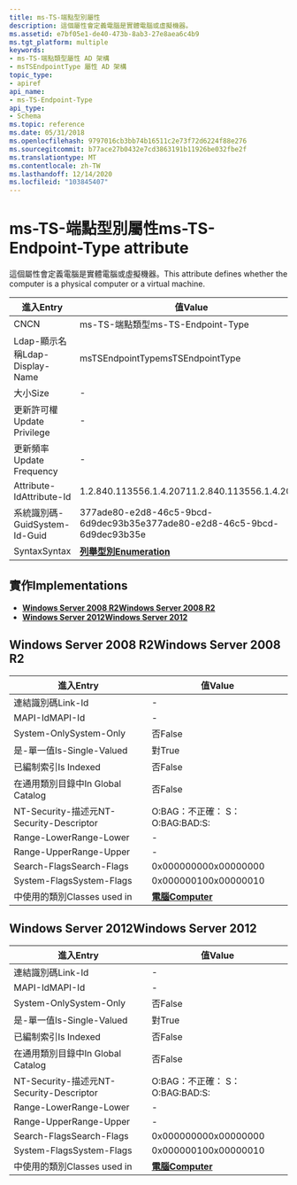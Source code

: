 ```yaml
---
title: ms-TS-端點型別屬性
description: 這個屬性會定義電腦是實體電腦或虛擬機器。
ms.assetid: e7bf05e1-de40-473b-8ab3-27e8aea6c4b9
ms.tgt_platform: multiple
keywords:
- ms-TS-端點類型屬性 AD 架構
- msTSEndpointType 屬性 AD 架構
topic_type:
- apiref
api_name:
- ms-TS-Endpoint-Type
api_type:
- Schema
ms.topic: reference
ms.date: 05/31/2018
ms.openlocfilehash: 9797016cb3bb74b16511c2e73f72d6224f88e276
ms.sourcegitcommit: b77ace27b0432e7cd3863191b11926be032fbe2f
ms.translationtype: MT
ms.contentlocale: zh-TW
ms.lasthandoff: 12/14/2020
ms.locfileid: "103845407"
---
```

# <a name="ms-ts-endpoint-type-attribute"></a><span data-ttu-id="9a6f0-105">ms-TS-端點型別屬性</span><span class="sxs-lookup"><span data-stu-id="9a6f0-105">ms-TS-Endpoint-Type attribute</span></span>

<span data-ttu-id="9a6f0-106">這個屬性會定義電腦是實體電腦或虛擬機器。</span><span class="sxs-lookup"><span data-stu-id="9a6f0-106">This attribute defines whether the computer is a physical computer or a virtual machine.</span></span>



| <span data-ttu-id="9a6f0-107">進入</span><span class="sxs-lookup"><span data-stu-id="9a6f0-107">Entry</span></span> | <span data-ttu-id="9a6f0-108">值</span><span class="sxs-lookup"><span data-stu-id="9a6f0-108">Value</span></span> |
|-------------------|--------------------------------------|
| <span data-ttu-id="9a6f0-109">CN</span><span class="sxs-lookup"><span data-stu-id="9a6f0-109">CN</span></span>                | <span data-ttu-id="9a6f0-110">ms-TS-端點類型</span><span class="sxs-lookup"><span data-stu-id="9a6f0-110">ms-TS-Endpoint-Type</span></span>                  |
| <span data-ttu-id="9a6f0-111">Ldap-顯示名稱</span><span class="sxs-lookup"><span data-stu-id="9a6f0-111">Ldap-Display-Name</span></span> | <span data-ttu-id="9a6f0-112">msTSEndpointType</span><span class="sxs-lookup"><span data-stu-id="9a6f0-112">msTSEndpointType</span></span>                     |
| <span data-ttu-id="9a6f0-113">大小</span><span class="sxs-lookup"><span data-stu-id="9a6f0-113">Size</span></span>              | \-                                   |
| <span data-ttu-id="9a6f0-114">更新許可權</span><span class="sxs-lookup"><span data-stu-id="9a6f0-114">Update Privilege</span></span>  | \-                                   |
| <span data-ttu-id="9a6f0-115">更新頻率</span><span class="sxs-lookup"><span data-stu-id="9a6f0-115">Update Frequency</span></span>  | \-                                   |
| <span data-ttu-id="9a6f0-116">Attribute-Id</span><span class="sxs-lookup"><span data-stu-id="9a6f0-116">Attribute-Id</span></span>      | <span data-ttu-id="9a6f0-117">1.2.840.113556.1.4.2071</span><span class="sxs-lookup"><span data-stu-id="9a6f0-117">1.2.840.113556.1.4.2071</span></span>              |
| <span data-ttu-id="9a6f0-118">系統識別碼-Guid</span><span class="sxs-lookup"><span data-stu-id="9a6f0-118">System-Id-Guid</span></span>    | <span data-ttu-id="9a6f0-119">377ade80-e2d8-46c5-9bcd-6d9dec93b35e</span><span class="sxs-lookup"><span data-stu-id="9a6f0-119">377ade80-e2d8-46c5-9bcd-6d9dec93b35e</span></span> |
| <span data-ttu-id="9a6f0-120">Syntax</span><span class="sxs-lookup"><span data-stu-id="9a6f0-120">Syntax</span></span>            | [<span data-ttu-id="9a6f0-121">**列舉型別**</span><span class="sxs-lookup"><span data-stu-id="9a6f0-121">**Enumeration**</span></span>](s-enumeration.md) |



## <a name="implementations"></a><span data-ttu-id="9a6f0-122">實作</span><span class="sxs-lookup"><span data-stu-id="9a6f0-122">Implementations</span></span>

-   [<span data-ttu-id="9a6f0-123">**Windows Server 2008 R2**</span><span class="sxs-lookup"><span data-stu-id="9a6f0-123">**Windows Server 2008 R2**</span></span>](#windows-server-2008-r2)
-   [<span data-ttu-id="9a6f0-124">**Windows Server 2012**</span><span class="sxs-lookup"><span data-stu-id="9a6f0-124">**Windows Server 2012**</span></span>](#windows-server-2012)

## <a name="windows-server-2008-r2"></a><span data-ttu-id="9a6f0-125">Windows Server 2008 R2</span><span class="sxs-lookup"><span data-stu-id="9a6f0-125">Windows Server 2008 R2</span></span>



| <span data-ttu-id="9a6f0-126">進入</span><span class="sxs-lookup"><span data-stu-id="9a6f0-126">Entry</span></span> | <span data-ttu-id="9a6f0-127">值</span><span class="sxs-lookup"><span data-stu-id="9a6f0-127">Value</span></span> |
|------------------------|-------------------------------------------|
| <span data-ttu-id="9a6f0-128">連結識別碼</span><span class="sxs-lookup"><span data-stu-id="9a6f0-128">Link-Id</span></span>                | \-                                        |
| <span data-ttu-id="9a6f0-129">MAPI-Id</span><span class="sxs-lookup"><span data-stu-id="9a6f0-129">MAPI-Id</span></span>                | \-                                        |
| <span data-ttu-id="9a6f0-130">System-Only</span><span class="sxs-lookup"><span data-stu-id="9a6f0-130">System-Only</span></span>            | <span data-ttu-id="9a6f0-131">否</span><span class="sxs-lookup"><span data-stu-id="9a6f0-131">False</span></span>                                     |
| <span data-ttu-id="9a6f0-132">是-單一值</span><span class="sxs-lookup"><span data-stu-id="9a6f0-132">Is-Single-Valued</span></span>       | <span data-ttu-id="9a6f0-133">對</span><span class="sxs-lookup"><span data-stu-id="9a6f0-133">True</span></span>                                      |
| <span data-ttu-id="9a6f0-134">已編制索引</span><span class="sxs-lookup"><span data-stu-id="9a6f0-134">Is Indexed</span></span>             | <span data-ttu-id="9a6f0-135">否</span><span class="sxs-lookup"><span data-stu-id="9a6f0-135">False</span></span>                                     |
| <span data-ttu-id="9a6f0-136">在通用類別目錄中</span><span class="sxs-lookup"><span data-stu-id="9a6f0-136">In Global Catalog</span></span>      | <span data-ttu-id="9a6f0-137">否</span><span class="sxs-lookup"><span data-stu-id="9a6f0-137">False</span></span>                                     |
| <span data-ttu-id="9a6f0-138">NT-Security-描述元</span><span class="sxs-lookup"><span data-stu-id="9a6f0-138">NT-Security-Descriptor</span></span> | <span data-ttu-id="9a6f0-139">O:BAG：不正確： S：</span><span class="sxs-lookup"><span data-stu-id="9a6f0-139">O:BAG:BAD:S:</span></span>                              |
| <span data-ttu-id="9a6f0-140">Range-Lower</span><span class="sxs-lookup"><span data-stu-id="9a6f0-140">Range-Lower</span></span>            | \-                                        |
| <span data-ttu-id="9a6f0-141">Range-Upper</span><span class="sxs-lookup"><span data-stu-id="9a6f0-141">Range-Upper</span></span>            | \-                                        |
| <span data-ttu-id="9a6f0-142">Search-Flags</span><span class="sxs-lookup"><span data-stu-id="9a6f0-142">Search-Flags</span></span>           | <span data-ttu-id="9a6f0-143">0x00000000</span><span class="sxs-lookup"><span data-stu-id="9a6f0-143">0x00000000</span></span>                                |
| <span data-ttu-id="9a6f0-144">System-Flags</span><span class="sxs-lookup"><span data-stu-id="9a6f0-144">System-Flags</span></span>           | <span data-ttu-id="9a6f0-145">0x00000010</span><span class="sxs-lookup"><span data-stu-id="9a6f0-145">0x00000010</span></span>                                |
| <span data-ttu-id="9a6f0-146">中使用的類別</span><span class="sxs-lookup"><span data-stu-id="9a6f0-146">Classes used in</span></span>        | [<span data-ttu-id="9a6f0-147">**電腦**</span><span class="sxs-lookup"><span data-stu-id="9a6f0-147">**Computer**</span></span>](c-computer.md)<br/> |



## <a name="windows-server-2012"></a><span data-ttu-id="9a6f0-148">Windows Server 2012</span><span class="sxs-lookup"><span data-stu-id="9a6f0-148">Windows Server 2012</span></span>



| <span data-ttu-id="9a6f0-149">進入</span><span class="sxs-lookup"><span data-stu-id="9a6f0-149">Entry</span></span> | <span data-ttu-id="9a6f0-150">值</span><span class="sxs-lookup"><span data-stu-id="9a6f0-150">Value</span></span> |
|------------------------|-------------------------------------------|
| <span data-ttu-id="9a6f0-151">連結識別碼</span><span class="sxs-lookup"><span data-stu-id="9a6f0-151">Link-Id</span></span>                | \-                                        |
| <span data-ttu-id="9a6f0-152">MAPI-Id</span><span class="sxs-lookup"><span data-stu-id="9a6f0-152">MAPI-Id</span></span>                | \-                                        |
| <span data-ttu-id="9a6f0-153">System-Only</span><span class="sxs-lookup"><span data-stu-id="9a6f0-153">System-Only</span></span>            | <span data-ttu-id="9a6f0-154">否</span><span class="sxs-lookup"><span data-stu-id="9a6f0-154">False</span></span>                                     |
| <span data-ttu-id="9a6f0-155">是-單一值</span><span class="sxs-lookup"><span data-stu-id="9a6f0-155">Is-Single-Valued</span></span>       | <span data-ttu-id="9a6f0-156">對</span><span class="sxs-lookup"><span data-stu-id="9a6f0-156">True</span></span>                                      |
| <span data-ttu-id="9a6f0-157">已編制索引</span><span class="sxs-lookup"><span data-stu-id="9a6f0-157">Is Indexed</span></span>             | <span data-ttu-id="9a6f0-158">否</span><span class="sxs-lookup"><span data-stu-id="9a6f0-158">False</span></span>                                     |
| <span data-ttu-id="9a6f0-159">在通用類別目錄中</span><span class="sxs-lookup"><span data-stu-id="9a6f0-159">In Global Catalog</span></span>      | <span data-ttu-id="9a6f0-160">否</span><span class="sxs-lookup"><span data-stu-id="9a6f0-160">False</span></span>                                     |
| <span data-ttu-id="9a6f0-161">NT-Security-描述元</span><span class="sxs-lookup"><span data-stu-id="9a6f0-161">NT-Security-Descriptor</span></span> | <span data-ttu-id="9a6f0-162">O:BAG：不正確： S：</span><span class="sxs-lookup"><span data-stu-id="9a6f0-162">O:BAG:BAD:S:</span></span>                              |
| <span data-ttu-id="9a6f0-163">Range-Lower</span><span class="sxs-lookup"><span data-stu-id="9a6f0-163">Range-Lower</span></span>            | \-                                        |
| <span data-ttu-id="9a6f0-164">Range-Upper</span><span class="sxs-lookup"><span data-stu-id="9a6f0-164">Range-Upper</span></span>            | \-                                        |
| <span data-ttu-id="9a6f0-165">Search-Flags</span><span class="sxs-lookup"><span data-stu-id="9a6f0-165">Search-Flags</span></span>           | <span data-ttu-id="9a6f0-166">0x00000000</span><span class="sxs-lookup"><span data-stu-id="9a6f0-166">0x00000000</span></span>                                |
| <span data-ttu-id="9a6f0-167">System-Flags</span><span class="sxs-lookup"><span data-stu-id="9a6f0-167">System-Flags</span></span>           | <span data-ttu-id="9a6f0-168">0x00000010</span><span class="sxs-lookup"><span data-stu-id="9a6f0-168">0x00000010</span></span>                                |
| <span data-ttu-id="9a6f0-169">中使用的類別</span><span class="sxs-lookup"><span data-stu-id="9a6f0-169">Classes used in</span></span>        | [<span data-ttu-id="9a6f0-170">**電腦**</span><span class="sxs-lookup"><span data-stu-id="9a6f0-170">**Computer**</span></span>](c-computer.md)<br/> |



 

 





